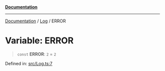 [**Documentation**](../../README.md)

***

[Documentation](../../README.md) / [Log](../README.md) / ERROR

# Variable: ERROR

> `const` **ERROR**: `2` = `2`

Defined in: [src/Log.ts:7](https://github.com/Christian-Me/folder-to-tags-plugin/blob/a733ed2c2245ed051659b6c3e9c71ef47c30835a/src/Log.ts#L7)
